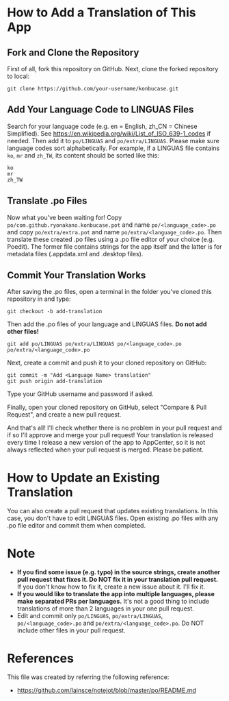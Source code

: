 # How to Add a Translation of This App
## Fork and Clone the Repository
First of all, fork this repository on GitHub. Next, clone the forked repository to local:

    git clone https://github.com/your-username/konbucase.git

## Add Your Language Code to LINGUAS Files
Search for your language code (e.g. en = English, zh_CN = Chinese Simplified). See https://en.wikipedia.org/wiki/List_of_ISO_639-1_codes if needed. Then add it to `po/LINGUAS` and `po/extra/LINGUAS`. Please make sure language codes sort alphabetically. For example, if a LINGUAS file contains `ko`, `mr` and `zh_TW`, its content should be sorted like this:

    ko
    mr
    zh_TW

## Translate .po Files
Now what you've been waiting for! Copy `po/com.github.ryonakano.konbucase.pot` and name `po/<language_code>.po` and copy `po/extra/extra.pot` and name `po/extra/<language_code>.po`. Then translate these created .po files using a .po file editor of your choice (e.g. Poedit). The former file contains strings for the app itself and the latter is for metadata files (.appdata.xml and .desktop files).

## Commit Your Translation Works
After saving the .po files, open a terminal in the folder you've cloned this repository in and type:

    git checkout -b add-translation

Then add the .po files of your language and LINGUAS files. **Do not add other files!**

    git add po/LINGUAS po/extra/LINGUAS po/<language_code>.po po/extra/<language_code>.po

Next, create a commit and push it to your cloned repository on GitHub:

    git commit -m "Add <Language Name> translation"
    git push origin add-translation

Type your GitHub username and password if asked.

Finally, open your cloned repository on GitHub, select "Compare & Pull Request", and create a new pull request.

And that's all! I'll check whether there is no problem in your pull request and if so I'll approve and merge your pull request! Your translation is released every time I release a new version of the app to AppCenter, so it is not always reflected when your pull request is merged. Please be patient.

# How to Update an Existing Translation
You can also create a pull request that updates existing translations. In this case, you don't have to edit LINGUAS files. Open existing .po files with any .po file editor and commit them when completed.

# Note
* **If you find some issue (e.g. typo) in the source strings, create another pull request that fixes it. Do NOT fix it in your translation pull request.** If you don't know how to fix it, create a new issue about it. I'll fix it.
* **If you would like to translate the app into multiple languages, please make separated PRs per languages.** It's not a good thing to include translations of more than 2 languages in your one pull request.
* Edit and commit only `po/LINGUAS`, `po/extra/LINGUAS`, `po/<language_code>.po` and `po/extra/<language_code>.po`. Do NOT include other files in your pull request.

# References
This file was created by referring the following reference:

* https://github.com/lainsce/notejot/blob/master/po/README.md
